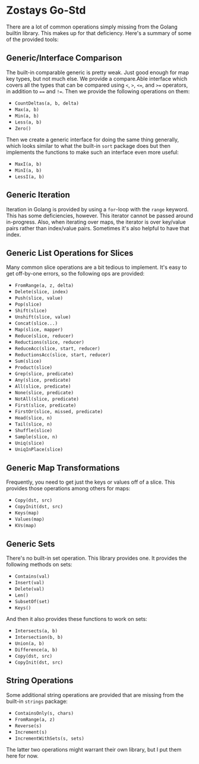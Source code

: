 # Zostays Go-Std

There are a lot of common operations simply missing from the Golang builtin
library. This makes up for that deficiency. Here's a summary of some of the
provided tools:

## Generic/Interface Comparison

The built-in comparable generic is pretty weak. Just good enough for map key
types, but not much else. We provide a compare.Able interface which covers all
the types that can be compared using `<`, `>`, `<=`, and `>=` operators, in
addition to `==` and `!=`. Then we provide the following operations on them:

 * `CountDeltas(a, b, delta)`
 * `Max(a, b)`
 * `Min(a, b)`
 * `Less(a, b)`
 * `Zero()`

Then we create a generic interface for doing the same thing generally, which
looks similar to what the built-in `sort` package does but then implements the
functions to make such an interface even more useful:

 * `MaxI(a, b)`
 * `MinI(a, b)`
 * `LessI(a, b)`

## Generic Iteration

Iteration in Golang is provided by using a `for`-loop with the `range` keyword.
This has some deficiencies, however. This iterator cannot be passed around
in-progress. Also, when iterating over maps, the iterator is over key/value
pairs rather than index/value pairs. Sometimes it's also helpful to have that
index.

## Generic List Operations for Slices

Many common slice operations are a bit tedious to implement. It's easy to get
off-by-one errors, so the following ops are provided:

 * `FromRange(a, z, delta)`
 * `Delete(slice, index)`
 * `Push(slice, value)`
 * `Pop(slice)`
 * `Shift(slice)`
 * `Unshift(slice, value)`
 * `Concat(slice...)`
 * `Map(slice, mapper)`
 * `Reduce(slice, reducer)`
 * `Reductions(slice, reducer)`
 * `ReduceAcc(slice, start, reducer)`
 * `ReductionsAcc(slice, start, reducer)`
 * `Sum(slice)`
 * `Product(slice)`
 * `Grep(slice, predicate)`
 * `Any(slice, predicate)`
 * `All(slice, predicate)`
 * `None(slice, predicate)`
 * `NotAll(slice, predicate)`
 * `First(slice, predicate)`
 * `FirstOr(slice, missed, predicate)`
 * `Head(slice, n)`
 * `Tail(slice, n)`
 * `Shuffle(slice)`
 * `Sample(slice, n)`
 * `Uniq(slice)`
 * `UniqInPlace(slice)`

## Generic Map Transformations

Frequently, you need to get just the keys or values off of a slice. This
provides those operations among others for maps:

 * `Copy(dst, src)`
 * `CopyInit(dst, src)`
 * `Keys(map)`
 * `Values(map)`
 * `KVs(map)`

## Generic Sets

There's no built-in set operation. This library provides one. It provides the
following methods on sets:

 * `Contains(val)`
 * `Insert(val)`
 * `Delete(val)`
 * `Len()`
 * `SubsetOf(set)`
 * `Keys()`

And then it also provides these functions to work on sets:

 * `Intersects(a, b)`
 * `Intersection(b, b)`
 * `Union(a, b)`
 * `Difference(a, b)`
 * `Copy(dst, src)`
 * `CopyInit(dst, src)`

## String Operations

Some additional string operations are provided that are missing from the
built-in `strings` package:

 * `ContainsOnly(s, chars)`
 * `FromRange(a, z)`
 * `Reverse(s)`
 * `Increment(s)`
 * `IncrementWithSets(s, sets)`

The latter two operations might warrant their own library, but I put them here for now.
